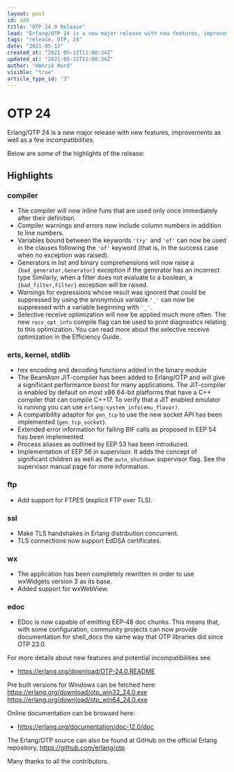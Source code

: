 ```yaml
---
layout: post
id: 148
title: "OTP 24.0 Release"
lead: "Erlang/OTP 24 is a new major release with new features, improvements as well as a few incompatibilities."
tags: "release, OTP, 24"
date: "2021-05-12"
created_at: "2021-05-12T11:00:34Z"
updated_at: "2021-05-12T11:00:34Z"
author: "Henrik Nord"
visible: "true"
article_type_id: "3"
---
```


# OTP 24

Erlang/OTP 24 is a new major release with new features, improvements as well as a few incompatibilities.

Below are some of the highlights of the release:

## Highlights

### compiler
* The compiler will now inline funs that are used only once immediately after their definition.
* Compiler warnings and errors now include column numbers in addition to line numbers.
* Variables bound between the keywords `'try'` and `'of'` can now be used in the clauses following the `'of'` keyword
 (that is, in the success case when no exception was raised).
* Generators in list and binary comprehensions will now
 raise a `{bad_generator,Generator}` exception if the
 generator has an incorrect type
 Similarly, when a
 filter does not evaluate to a boolean, a
`{bad_filter,Filter}` exception will be raised.
* Warnings for expressions whose result was ignored that could be suppressed by
 using the anonymous variable `'_'` can now be suppressed with a variable beginning with `'_'`.
* Selective receive optimization will now be applied much
 more often.
 The new `recv_opt_info` compile flag can be used to print
 diagnostics relating to this optimization.
 You can read more about the selective receive
 optimization in the Efficiency Guide.

### erts, kernel, stdlib
* hex encoding and decoding functions added in the binary module
* The BeamAsm JIT-compiler has been added to Erlang/OTP and will give a significant performance boost for many applications.
 The JIT-compiler is enabled by default on most x86 64-bit platforms that have a C++ compiler that can compile C++17.
 To verify that a JIT enabled emulator is running you can use `erlang:system_info(emu_flavor)`.
* A compatibility adaptor for `gen_tcp` to use the new socket API has been implemented (`gen_tcp_socket`).
* Extended error information for failing BIF calls as proposed in EEP 54 has been implemented.
* Process aliases as outlined by EEP 53 has been introduced.
* Implementation of EEP 56 in supervisor. It adds the concept of significant children as well as the `auto_shutdown` supervisor flag. See the supervisor manual page for more information.

### ftp
* Add support for FTPES (explicit FTP over TLS).

### ssl
* Make TLS handshakes in Erlang distribution concurrent.
* TLS connections now support EdDSA certificates.

### wx
* The application has been completely rewritten in order
 to use wxWidgets version 3 as its base.
* Added support for wxWebView.

### edoc
* EDoc is now capable of emitting EEP-48 doc chunks. This means that, with some
 configuration, community projects can now provide documentation for shell_docs
 the same way that OTP libraries did since OTP 23.0.

For more details about new features and potential incompatibilities see
* <https://erlang.org/download/OTP-24.0.README>

Pre built versions for Windows can be fetched here:
<https://erlang.org/download/otp_win32_24.0.exe>
<https://erlang.org/download/otp_win64_24.0.exe>

Online documentation can be browsed here:
* <https://erlang.org/documentation/doc-12.0/doc>

The Erlang/OTP source can also be found at GitHub on the official Erlang repository,
<https://github.com/erlang/otp>

Many thanks to all the contributors.

